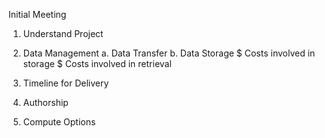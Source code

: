 Initial Meeting

1. Understand Project


2. Data Management
a. Data Transfer
b. Data Storage
  $ Costs involved in storage
  $ Costs involved in retrieval


3. Timeline for Delivery


4. Authorship


5. Compute Options

